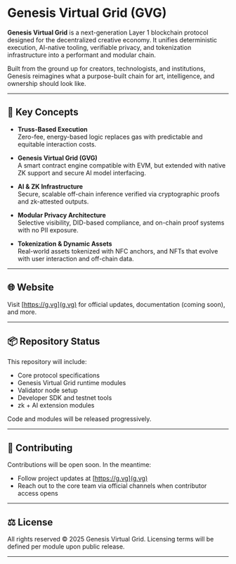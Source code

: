 # Genesis Virtual Grid (GVG)

**Genesis Virtual Grid** is a next-generation Layer 1 blockchain protocol designed for the decentralized creative economy. It unifies deterministic execution, AI-native tooling, verifiable privacy, and tokenization infrastructure into a performant and modular chain.

Built from the ground up for creators, technologists, and institutions, Genesis reimagines what a purpose-built chain for art, intelligence, and ownership should look like.

---

## 🔑 Key Concepts

- **Truss-Based Execution**  
  Zero-fee, energy-based logic replaces gas with predictable and equitable interaction costs.

- **Genesis Virtual Grid (GVG)**  
  A smart contract engine compatible with EVM, but extended with native ZK support and secure AI model interfacing.

- **AI & ZK Infrastructure**  
  Secure, scalable off-chain inference verified via cryptographic proofs and zk-attested outputs.

- **Modular Privacy Architecture**  
  Selective visibility, DID-based compliance, and on-chain proof systems with no PII exposure.

- **Tokenization & Dynamic Assets**  
  Real-world assets tokenized with NFC anchors, and NFTs that evolve with user interaction and off-chain data.

---

## 🌐 Website

Visit [https://g.vg](g.vg) for official updates, documentation (coming soon), and more.

---

## 📦 Repository Status

This repository will include:

- Core protocol specifications
- Genesis Virtual Grid runtime modules
- Validator node setup
- Developer SDK and testnet tools
- zk + AI extension modules

Code and modules will be released progressively.

---

## 🤝 Contributing

Contributions will be open soon. In the meantime:

- Follow project updates at [https://g.vg](g.vg)
- Reach out to the core team via official channels when contributor access opens

---

## ⚖️ License

All rights reserved © 2025 Genesis Virtual Grid. Licensing terms will be defined per module upon public release.

---
